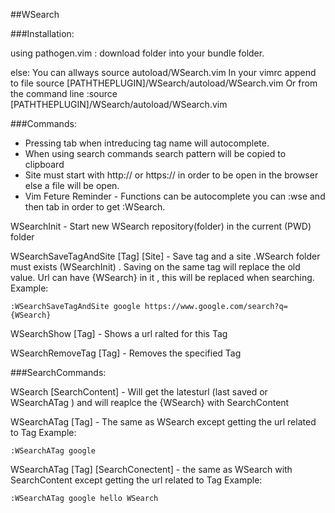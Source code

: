 ##WSearch

###Installation:

using pathogen.vim :
download folder into your bundle folder.

else:
You can allways source autoload/WSearch.vim
In your vimrc append to file 
	 source [PATHTHEPLUGIN]/WSearch/autoload/WSearch.vim
Or from the command line
	 :source [PATHTHEPLUGIN]/WSearch/autoload/WSearch.vim



###Commands:

* Pressing tab when intreducing tag name will autocomplete.
* When using search commands search pattern will be copied to clipboard
* Site must start with http:// or https:// in order to be open in the browser else a file will be open.
* Vim Feture Reminder - Functions can be autocomplete you can :wse and then tab in order to get :WSearch.

WSearchInit - 
Start new WSearch repository(folder) in the current (PWD) folder

WSearchSaveTagAndSite [Tag] [Site] - 
Save tag and a site .WSearch folder must exists (WSearchInit) . 
Saving on the same tag will replace the old value.
Url can have {WSearch} in it , this will be replaced when searching.
Example:
```
:WSearchSaveTagAndSite google https://www.google.com/search?q={WSearch}
```

WSearchShow [Tag] -
Shows a url ralted for this Tag

WSearchRemoveTag [Tag] -
Removes the specified Tag

###SearchCommands:

WSearch [SearchContent] - 
Will get the latesturl (last saved or WSearchATag ) and will reaplce the {WSearch} with SearchContent

WSearchATag [Tag] - 
The same as WSearch except getting the url related to Tag
Example:
```
:WSearchATag google
```

WSearchATag [Tag] [SearchConectent] - 
the same as WSearch with SearchContent except getting the url related to Tag
Example:
```
:WSearchATag google hello WSearch
```

